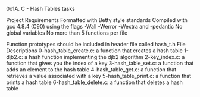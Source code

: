 0x1A. C - Hash Tables tasks

Project Requirements
Formatted with Betty style standards
Compiled with gcc 4.8.4 (C90) using the flags -Wall -Werror -Wextra and -pedantic
No global variables
No more than 5 functions per file

Function prototypes should be included in header file called hash_t.h
File Descriptions
0-hash_table_create.c: a function that creates a hash table
1-djb2.c: a hash function implementing the djb2 algorithm
2-key_index.c: a function that gives you the index of a key
3-hash_table_set.c: a function that adds an element to the hash table
4-hash_table_get.c: a function that retrieves a value associated with a key
5-hash_table_print.c: a function that prints a hash table
6-hash_table_delete.c: a function that deletes a hash table
